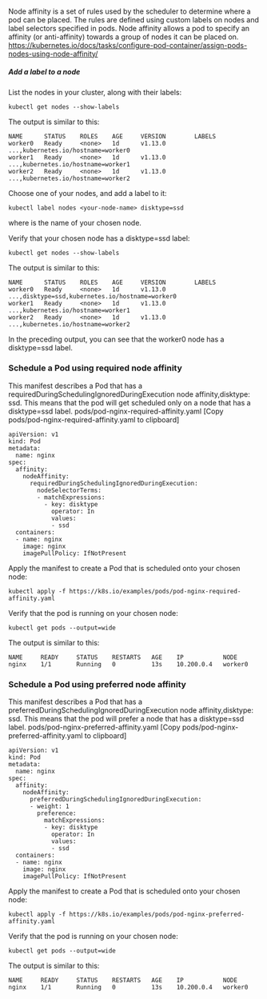 ####
Node affinity is a set of rules used by the scheduler to determine where a pod can be placed. The rules are defined using custom labels on nodes and label selectors specified in pods. Node affinity allows a pod to specify an affinity (or anti-affinity) towards a group of nodes it can be placed on.
https://kubernetes.io/docs/tasks/configure-pod-container/assign-pods-nodes-using-node-affinity/


##### Add a label to a node

List the nodes in your cluster, along with their labels:

`kubectl get nodes --show-labels`

The output is similar to this:

```
NAME      STATUS    ROLES    AGE     VERSION        LABELS
worker0   Ready     <none>   1d      v1.13.0        ...,kubernetes.io/hostname=worker0
worker1   Ready     <none>   1d      v1.13.0        ...,kubernetes.io/hostname=worker1
worker2   Ready     <none>   1d      v1.13.0        ...,kubernetes.io/hostname=worker2
```

Choose one of your nodes, and add a label to it:

`kubectl label nodes <your-node-name> disktype=ssd`

where <your-node-name> is the name of your chosen node.

Verify that your chosen node has a disktype=ssd label:

`kubectl get nodes --show-labels`

The output is similar to this:
```
NAME      STATUS    ROLES    AGE     VERSION        LABELS
worker0   Ready     <none>   1d      v1.13.0        ...,disktype=ssd,kubernetes.io/hostname=worker0
worker1   Ready     <none>   1d      v1.13.0        ...,kubernetes.io/hostname=worker1
worker2   Ready     <none>   1d      v1.13.0        ...,kubernetes.io/hostname=worker2
```
In the preceding output, you can see that the worker0 node has a disktype=ssd label.

### Schedule a Pod using required node affinity

This manifest describes a Pod that has a requiredDuringSchedulingIgnoredDuringExecution node affinity,disktype: ssd. This means that the pod will get scheduled only on a node that has a disktype=ssd label.
pods/pod-nginx-required-affinity.yaml [Copy pods/pod-nginx-required-affinity.yaml to clipboard]

```
apiVersion: v1
kind: Pod
metadata:
  name: nginx
spec:
  affinity:
    nodeAffinity:
      requiredDuringSchedulingIgnoredDuringExecution:
        nodeSelectorTerms:
        - matchExpressions:
          - key: disktype
            operator: In
            values:
            - ssd            
  containers:
  - name: nginx
    image: nginx
    imagePullPolicy: IfNotPresent
```
Apply the manifest to create a Pod that is scheduled onto your chosen node:

`kubectl apply -f https://k8s.io/examples/pods/pod-nginx-required-affinity.yaml`

Verify that the pod is running on your chosen node:

`kubectl get pods --output=wide`

The output is similar to this:
```
NAME     READY     STATUS    RESTARTS   AGE    IP           NODE
nginx    1/1       Running   0          13s    10.200.0.4   worker0
```
### Schedule a Pod using preferred node affinity

This manifest describes a Pod that has a preferredDuringSchedulingIgnoredDuringExecution node affinity,disktype: ssd. This means that the pod will prefer a node that has a disktype=ssd label.
pods/pod-nginx-preferred-affinity.yaml [Copy pods/pod-nginx-preferred-affinity.yaml to clipboard]

```
apiVersion: v1
kind: Pod
metadata:
  name: nginx
spec:
  affinity:
    nodeAffinity:
      preferredDuringSchedulingIgnoredDuringExecution:
      - weight: 1
        preference:
          matchExpressions:
          - key: disktype
            operator: In
            values:
            - ssd          
  containers:
  - name: nginx
    image: nginx
    imagePullPolicy: IfNotPresent
```
Apply the manifest to create a Pod that is scheduled onto your chosen node:

`kubectl apply -f https://k8s.io/examples/pods/pod-nginx-preferred-affinity.yaml`

Verify that the pod is running on your chosen node:

`kubectl get pods --output=wide`

The output is similar to this:
```
NAME     READY     STATUS    RESTARTS   AGE    IP           NODE
nginx    1/1       Running   0          13s    10.200.0.4   worker0
```
